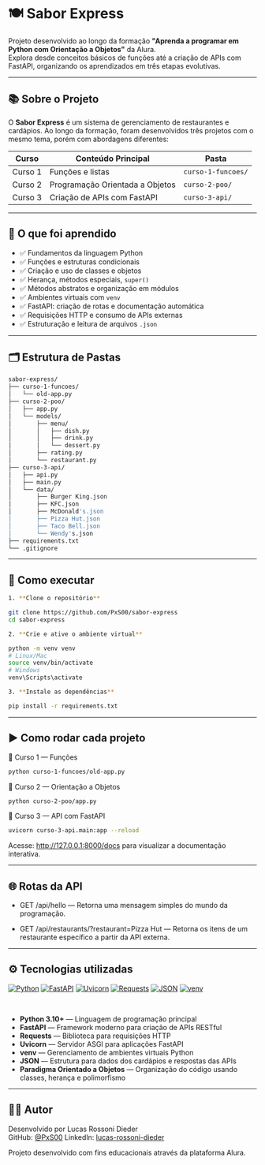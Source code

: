 # 🍽️ Sabor Express

Projeto desenvolvido ao longo da formação **"Aprenda a programar em Python com Orientação a Objetos"** da Alura.  
Explora desde conceitos básicos de funções até a criação de APIs com FastAPI, organizando os aprendizados em três etapas evolutivas.

---

## 📚 Sobre o Projeto

O **Sabor Express** é um sistema de gerenciamento de restaurantes e cardápios. Ao longo da formação, foram desenvolvidos três projetos com o mesmo tema, porém com abordagens diferentes:

| Curso | Conteúdo Principal | Pasta |
|-------|--------------------|-------|
| Curso 1 | Funções e listas | `curso-1-funcoes/` |
| Curso 2 | Programação Orientada a Objetos | `curso-2-poo/` |
| Curso 3 | Criação de APIs com FastAPI | `curso-3-api/` |

---

## 🚀 O que foi aprendido

- ✅ Fundamentos da linguagem Python  
- ✅ Funções e estruturas condicionais  
- ✅ Criação e uso de classes e objetos  
- ✅ Herança, métodos especiais, `super()`  
- ✅ Métodos abstratos e organização em módulos  
- ✅ Ambientes virtuais com `venv`  
- ✅ FastAPI: criação de rotas e documentação automática  
- ✅ Requisições HTTP e consumo de APIs externas  
- ✅ Estruturação e leitura de arquivos `.json`

---

## 🗂️ Estrutura de Pastas

```bash
sabor-express/
├── curso-1-funcoes/
│   └── old-app.py
├── curso-2-poo/
│   ├── app.py
│   └── models/
│       ├── menu/
│       │   ├── dish.py
│       │   ├── drink.py
│       │   └── dessert.py
│       ├── rating.py
│       └── restaurant.py
├── curso-3-api/
│   ├── api.py
│   ├── main.py
│   └── data/
│       ├── Burger King.json
│       ├── KFC.json
│       ├── McDonald's.json
│       ├── Pizza Hut.json
│       ├── Taco Bell.json
│       └── Wendy's.json
├── requirements.txt
└── .gitignore
```

---

## 🧪 Como executar

```bash
1. **Clone o repositório**

git clone https://github.com/PxS00/sabor-express
cd sabor-express

2. **Crie e ative o ambiente virtual**

python -m venv venv
# Linux/Mac
source venv/bin/activate
# Windows
venv\Scripts\activate

3. **Instale as dependências**

pip install -r requirements.txt
```

---

## ▶️ Como rodar cada projeto

📘 Curso 1 — Funções
```bash
python curso-1-funcoes/old-app.py
```
📙 Curso 2 — Orientação a Objetos
```bash
python curso-2-poo/app.py
```
📗 Curso 3 — API com FastAPI
```bash
uvicorn curso-3-api.main:app --reload
```
Acesse: http://127.0.0.1:8000/docs para visualizar a documentação interativa.

---

## 🌐 Rotas da API
- GET /api/hello — Retorna uma mensagem simples do mundo da programação.

- GET /api/restaurants/?restaurant=Pizza Hut — Retorna os itens de um restaurante específico a partir da API externa.

---

## ⚙️ Tecnologias utilizadas

[![Python](https://img.shields.io/badge/Python-3.10%2B-blue?logo=python)](https://www.python.org/)
[![FastAPI](https://img.shields.io/badge/FastAPI-0.110+-0E7C61?logo=fastapi)](https://fastapi.tiangolo.com/)
[![Uvicorn](https://img.shields.io/badge/Uvicorn-ASGI%20Server-blueviolet)](https://www.uvicorn.org/)
[![Requests](https://img.shields.io/badge/Requests-HTTP-orange)](https://docs.python-requests.org/)
[![JSON](https://img.shields.io/badge/JSON-Dados-informational)](https://www.json.org/)
[![venv](https://img.shields.io/badge/venv-Ambiente%20Virtual-9cf)](https://docs.python.org/3/library/venv.html)

<br>

- **Python 3.10+** — Linguagem de programação principal
- **FastAPI** — Framework moderno para criação de APIs RESTful
- **Requests** — Biblioteca para requisições HTTP
- **Uvicorn** — Servidor ASGI para aplicações FastAPI
- **venv** — Gerenciamento de ambientes virtuais Python
- **JSON** — Estrutura para dados dos cardápios e respostas das APIs
- **Paradigma Orientado a Objetos** — Organização do código usando classes, herança e polimorfismo

---

## 👨‍💻 Autor

Desenvolvido por Lucas Rossoni Dieder  
GitHub: [@PxS00](https://github.com/PxS00)
LinkedIn: [lucas-rossoni-dieder](https://www.linkedin.com/in/lucas-rossoni-dieder)

Projeto desenvolvido com fins educacionais através da plataforma Alura.
